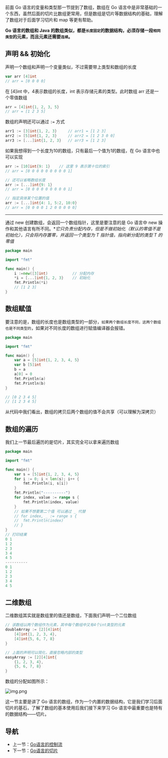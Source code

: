 前面 Go 语言的变量和类型那一节提到了数组，数组在 Go 语言中是非常基础的一个东西，虽然后面的切片比数组更常用，但是数组是切片等数据结构的基础，理解了数组对于后面学习切片和 map 等更有帮助。

**Go 语言的数组和 Java 的数组类似，都是`长度固定`的数据结构，必须存储一段`相同类型`的元素，而且元素还需要`连续`。**

## 声明 && 初始化
声明一个数组和声明一个变量类似，不过需要带上类型和数组的长度

```go
var arr [4]int
// arr = [0 0 0 0]
```

在 [4]int 中，4表示数组的长度，int 表示存储元素的类型。此时数组 arr 还是一个零值数组

```go
arr = [4]int{1, 2, 3, 5}
// arr = [1 2 3 5]
```

数组的声明还可以通过 `:=` 方式
```go
arr1 := [3]int{1, 2, 3}     // arr1 = [1 2 3]
arr2 := [5]int{1, 2, 3}     // arr2 = [1 2 3 0 0] 
arr3 := [...]int{1, 2, 3}   // arr3 = [1 2 3]
```

如果我想得到一个长度为10的数组，只有最后一个值为1的数组，在 Go 语言中也可以实现
```go
arr := [10]int{9: 1}    // 这里 9 表示第十位的索引 
// arr = [0 0 0 0 0 0 0 0 0 1]

// 还可以省略数组长度
arr := [...]int{9: 1}    
// arr = [0 0 0 0 0 0 0 0 0 1]

// 指定具体某个位置的值
arr := [...]int{4: 1, 5:2, 10:0}
// arr = [0 0 0 0 1 2 0 0 0 0 0]
```
---

通过 new 创建数组，会返回一个数组指针，这里是要注意的是 Go 语言中 new 操作和其他语言有所不同。**它只负责分配内存，但是不做初始化（默认的零值不是初始化），只会将内存置零，并返回一个类型为 *T 指针值，指向新分配的类型 T 的零值**
```go
package main

import "fmt"

func main() {
    i :=new([3]int)           // 分配内存
    *i = [...]int{1, 2, 3}	  // 初始化	
    fmt.Println(*i)
    // [1 2 3]
}
```

## 数组赋值

要注意的是，数组的长度也是数组类型的一部分，`如果两个数组长度不同，这两个数组也是不同类型的`，如果对不同长度的数组进行赋值编译器会报错。

```go
package main

import "fmt"

func main() {
    var a = [5]int{1, 2, 3, 4, 5}
    var b [5]int
    b = a
    a[0] = 0
    fmt.Println(a)
    fmt.Println(b)
}

// [0 2 3 4 5]
// [1 2 3 4 5]
```
从代码中我们看出，数组的拷贝后两个数组的值不会共享（可以理解为深拷贝）


## 数组的遍历
我们上一节最后遍历的是切片，其实完全可以拿来遍历数组

```go
package main

import "fmt"

func main() {
	var s = [5]int{1, 2, 3, 4, 5}
	for i := 0; i < len(s); i++ {
		fmt.Println(i, s[i])
	}
	fmt.Println("----------")
	for index, value := range s {
		fmt.Println(index, value)
	}
	// 如果不想要第二个值 可以通过 _ 代替
	// for index, _ := range s {
	// 	fmt.Println(index)
	// }
}
// 打印结果
0 1
1 2
2 3
3 4
4 5
----------
0 1
1 2
2 3
3 4
4 5
```

## 二维数组

二维数组其实就是数组里的值还是数组，下面我们声明一个二位数组

```go
// 该数组以两个数组作为元素，其中每个数组中又有4个int类型的元素
doubleArray := [2][4]int{
    [4]int{1, 2, 3, 4},
    [4]int{5, 6, 7, 8}
}

// 上面的声明可以简化，直接忽略内部的类型
easyArray := [2][4]int{
    {1, 2, 3, 4}, 
    {5, 6, 7, 8}
}
```

数组的分配如图所示：

![img.png](https://raw.githubusercontent.com/astaxie/build-web-application-with-golang/master/zh/images/2.2.array.png)


这一节主要是讲了 Go 语言的数组，作为一个内置的数据结构，它是我们学习后面切片的基石，了解了数组的基本使用后我们接下来学习 Go 语言中最重要也是特有的数据结构——切片。


## 导航
+ 上一节：[Go语言的控制流](./2、Go语言的控制流.md)
+ 下一节：[Go语言的切片](./4、Go语言的切片.md)